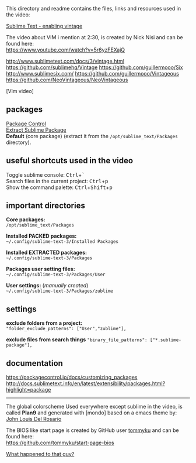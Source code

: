 This directory and readme contains the files, links and resources used in the video:

[Sublime Text - enabling vintage][videoSTppp]

The video about VIM i mention at 2:30, is created by Nick Nisi
and can be found here:  
https://www.youtube.com/watch?v=5r6yzFEXajQ

http://www.sublimetext.com/docs/3/vintage.html
https://github.com/sublimehq/Vintage
https://github.com/guillermooo/Six
http://www.sublimesix.com/
https://github.com/guillermooo/Vintageous
https://github.com/NeoVintageous/NeoVintageous

[Vim video]
## packages
[Package Control]  
[Extract Sublime Package]  
**Default** (core package) (extract it from the `/opt/sublime_text/Packages` directory).

## useful shortcuts used in the video
Toggle sublime console: <kbd>Ctrl</kbd>+<kbd>`</kbd>  
Search files in the current project: <kbd>Ctrl</kbd>+<kbd>p</kbd>  
Show the command palette: <kbd>Ctrl</kbd>+<kbd>Shift</kbd>+<kbd>p</kbd>  

[Extract Sublime Package]: https://github.com/SublimeText/ExtractSublimePackage
[Package Control]: https://packagecontrol.io

## important directories

**Core packages:**  
`/opt/sublime_text/Packages`  

**Installed PACKED packages:**  
`~/.config/sublime-text-3/Installed Packages`  

**Installed EXTRACTED packages:**  
`~/.config/sublime-text-3/Packages`  

**Packages user setting files:**  
`~/.config/sublime-text-3/Packages/User`  

**User settings:** (*manually created*)   
`~/.config/sublime-text-3/Packages/zublime`

## settings

**exclude folders from a project:**  
`"folder_exclude_patterns": ["User","zublime"],`  

**exclude files from search things**
`"binary_file_patterns": ["*.sublime-package"],`

## documentation

https://packagecontrol.io/docs/customizing_packages  
http://docs.sublimetext.info/en/latest/extensibility/packages.html?highlight=package
  
- - - - -

The global colorscheme Used everywhere except sublime in the video, is called **Plan9** and generated with [mondo] based on a emacs theme by:
[John Louis Del Rosario](https://github.com/john2x/plan9-theme.el)

The BIOS like start page is created by GitHub user [tommyku] and can be found here:  
<https://github.com/tommyku/start-page-bios>  

[What happened to that guy?](https://www.youtube.com/watch?v=Gkxolne0U5U)

[tommyku]: https://github.com/tommyku
[videoSTppp]: https://youtu.be/S9CCfZuoezE
